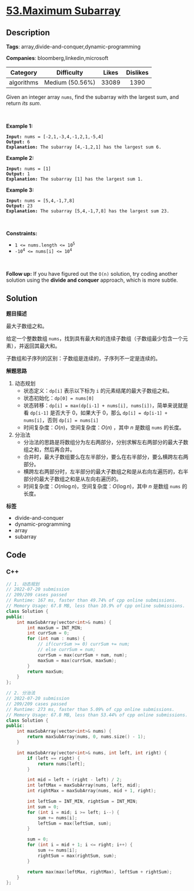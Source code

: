 # [53.Maximum Subarray](https://leetcode.com/problems/maximum-subarray/description/)

## Description

**Tags**: array,divide-and-conquer,dynamic-programming

**Companies**: bloomberg,linkedin,microsoft

|  Category  |   Difficulty    | Likes | Dislikes |
| :--------: | :-------------: | :---: | :------: |
| algorithms | Medium (50.56%) | 33089 |   1390   |

<p>Given an integer array <code>nums</code>, find the <span data-keyword="subarray-nonempty">subarray</span> with the largest sum, and return <em>its sum</em>.</p>
<p>&nbsp;</p>
<p><strong class="example">Example 1:</strong></p>
<pre><code><strong>Input:</strong> nums = [-2,1,-3,4,-1,2,1,-5,4]
<strong>Output:</strong> 6
<strong>Explanation:</strong> The subarray [4,-1,2,1] has the largest sum 6.</code></pre>
<p><strong class="example">Example 2:</strong></p>
<pre><code><strong>Input:</strong> nums = [1]
<strong>Output:</strong> 1
<strong>Explanation:</strong> The subarray [1] has the largest sum 1.</code></pre>
<p><strong class="example">Example 3:</strong></p>
<pre><code><strong>Input:</strong> nums = [5,4,-1,7,8]
<strong>Output:</strong> 23
<strong>Explanation:</strong> The subarray [5,4,-1,7,8] has the largest sum 23.</code></pre>
<p>&nbsp;</p>
<p><strong>Constraints:</strong></p>
<ul>
  <li><code>1 &lt;= nums.length &lt;= 10<sup>5</sup></code></li>
  <li><code>-10<sup>4</sup> &lt;= nums[i] &lt;= 10<sup>4</sup></code></li>
</ul>
<p>&nbsp;</p>
<p><strong>Follow up:</strong> If you have figured out the <code>O(n)</code> solution, try coding another solution using the <strong>divide and conquer</strong> approach, which is more subtle.</p>

## Solution

**题目描述**

最大子数组之和。

给定一个整数数组 `nums`，找到具有最大和的连续子数组（子数组最少包含一个元素），并返回其最大和。

子数组和子序列的区别：子数组是连续的，子序列不一定是连续的。

**解题思路**

1. 动态规划
   - 状态定义：`dp[i]` 表示以下标为 `i` 的元素结尾的最大子数组之和。
   - 状态初始化：`dp[0] = nums[0]`
   - 状态转移：`dp[i] = max(dp[i-1] + nums[i], nums[i])`，简单来说就是看 `dp[i-1]` 是否大于 0，如果大于 0，那么 `dp[i] = dp[i-1] + nums[i]`，否则 `dp[i] = nums[i]`
   - 时间复杂度：$O(n)$，空间复杂度：$O(n)$ ，其中 $n$ 是数组 `nums` 的长度。
2. 分治法
   - 分治法的思路是将数组分为左右两部分，分别求解左右两部分的最大子数组之和，然后再合并。
   - 合并时，最大子数组要么在左半部分，要么在右半部分，要么横跨左右两部分。
   - 横跨左右两部分时，左半部分的最大子数组之和是从右向左遍历的，右半部分的最大子数组之和是从左向右遍历的。
   - 时间复杂度：$O(n \log n)$，空间复杂度：$O(\log n)$，其中 $n$ 是数组 `nums` 的长度。

**标签**

- divide-and-conquer
- dynamic-programming
- array
- subarray

<!-- code start -->
## Code

### C++

```cpp
// 1. 动态规划
// 2022-07-20 submission
// 209/209 cases passed
// Runtime: 167 ms, faster than 49.74% of cpp online submissions.
// Memory Usage: 67.8 MB, less than 10.9% of cpp online submissions.
class Solution {
public:
    int maxSubArray(vector<int>& nums) {
        int maxSum = INT_MIN;
        int currSum = 0;
        for (int num : nums) {
            // if(currSum >= 0) currSum += num;
            // else currSum = num;
            currSum = max(currSum + num, num);
            maxSum = max(currSum, maxSum);
        }
        return maxSum;
    }
};
```

```cpp
// 2. 分治法
// 2022-07-20 submission
// 209/209 cases passed
// Runtime: 273 ms, faster than 5.09% of cpp online submissions.
// Memory Usage: 67.8 MB, less than 53.44% of cpp online submissions.
class Solution {
public:
    int maxSubArray(vector<int>& nums) {
        return maxSubArray(nums, 0, nums.size() - 1);
    }

    int maxSubArray(vector<int>& nums, int left, int right) {
        if (left == right) {
            return nums[left];
        }

        int mid = left + (right - left) / 2;
        int leftMax = maxSubArray(nums, left, mid);
        int rightMax = maxSubArray(nums, mid + 1, right);

        int leftSum = INT_MIN, rightSum = INT_MIN;
        int sum = 0;
        for (int i = mid; i >= left; i--) {
            sum += nums[i];
            leftSum = max(leftSum, sum);
        }

        sum = 0;
        for (int i = mid + 1; i <= right; i++) {
            sum += nums[i];
            rightSum = max(rightSum, sum);
        }

        return max(max(leftMax, rightMax), leftSum + rightSum);
    }
};
```

<!-- code end -->
